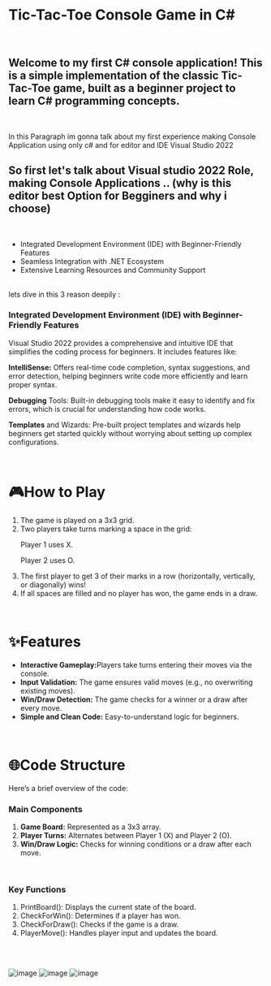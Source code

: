 <h1>Tic-Tac-Toe Console Game in C#</h1>
<br>
<h2>Welcome to my first C# console application! This is a simple implementation of the classic Tic-Tac-Toe game, built as a beginner project to learn C# programming concepts.</h2>
<br>
<p>In this Paragraph im gonna talk about my first experience making Console Application using only c# and for editor and IDE Visual Studio 2022</p>

<h2>So first let's talk about Visual studio 2022 Role, making Console Applications .. (why is this editor best Option for Begginers and why i choose) </h2>
<br>
<ul>
  <li> Integrated Development Environment (IDE) with Beginner-Friendly Features</li>
  <li> Seamless Integration with .NET Ecosystem</li>
  <li> Extensive Learning Resources and Community Support</li>
</ul> 
<br>
lets dive in this 3 reason deepily :
<h3> Integrated Development Environment (IDE) with Beginner-Friendly Features</h3>
<p>
  Visual Studio 2022 provides a comprehensive and intuitive IDE that simplifies the coding process for beginners. It includes features like:

**IntelliSense:** Offers real-time code completion, syntax suggestions, and error detection, helping beginners write code more efficiently and learn proper syntax.<br>

**Debugging** Tools: Built-in debugging tools make it easy to identify and fix errors, which is crucial for understanding how code works.<br>

**Templates** and Wizards: Pre-built project templates and wizards help beginners get started quickly without worrying about setting up complex configurations.
</p>
<br>

<h1>🎮How to Play</h1>
<ol>
  <li>The game is played on a 3x3 grid.</li>
  <li>Two players take turns marking a space in the grid:

Player 1 uses X.

Player 2 uses O.</li>
  <li>The first player to get 3 of their marks in a row (horizontally, vertically, or diagonally) wins!</li>
  <li>If all spaces are filled and no player has won, the game ends in a draw.</li>
</ol>

<br>


<h1>✨Features</h1>
<ul>
  <li><strong>Interactive Gameplay:</strong>Players take turns entering their moves via the console.</li>
  <li><strong>Input Validation:</strong> The game ensures valid moves (e.g., no overwriting existing moves).</li>
  <li><strong>Win/Draw Detection:</strong> The game checks for a winner or a draw after every move.</li>
  <li><strong>Simple and Clean Code:</strong> Easy-to-understand logic for beginners.</li>
</ul>

<br>


<h1>🌐Code Structure</h1>
<p>Here’s a brief overview of the code:</p>

<h3><strong>Main Components</strong></h3>
<ol>
  <li><strong>Game Board:</strong> Represented as a 3x3 array.</li>
  <li><strong>Player Turns:</strong> Alternates between Player 1 (X) and Player 2 (O).</li>
  <li><strong>Win/Draw Logic:</strong> Checks for winning conditions or a draw after each move.</li>
</ol>

<br>

<h3>Key Functions</h3>
<ol>
  <li>PrintBoard(): Displays the current state of the board.</li>
  <li>CheckForWin(): Determines if a player has won.</li>
  <li>CheckForDraw(): Checks if the game is a draw.</li>
  <li>PlayerMove(): Handles player input and updates the board.</li>
</ol>

<br>
<br>


![image](https://github.com/user-attachments/assets/c8a1a853-522c-4db6-b0c0-6b9e5dcc5753)
![image](https://github.com/user-attachments/assets/85e93187-f942-4833-8f4e-ce7cf02fefcb)
![image](https://github.com/user-attachments/assets/3ecfc416-583e-4074-8722-af1da0c852eb)

